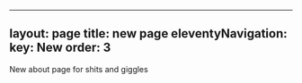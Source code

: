 
---
layout: page
title: new page
eleventyNavigation:
  key: New
  order: 3
---







New about page for shits and giggles
